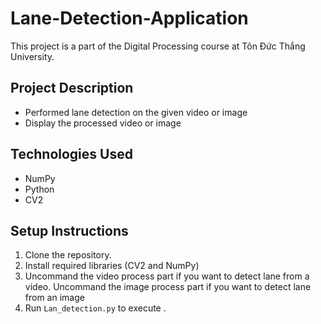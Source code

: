 # Lane-Detection-Application

This project is a part of the Digital Processing course at Tôn Đức Thắng University. 

## Project Description
- Performed lane detection on the given video or image
- Display the processed video or image

## Technologies Used
- NumPy
- Python
- CV2

## Setup Instructions
1. Clone the repository.
2. Install required libraries (CV2 and NumPy)
3. Uncommand the video process part if you want to detect lane from a video. Uncommand the image process part if you want to detect lane from an image
4. Run `Lan_detection.py` to execute .
